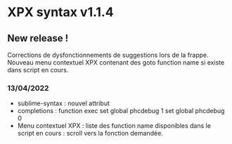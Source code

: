 # XPX syntax v1.1.4

## New release !
Corrections de dysfonctionnements de suggestions lors de la frappe.
Nouveau menu contextuel XPX contenant des goto function name si existe dans script en cours.

### 13/04/2022
* sublime-syntax :
	nouvel attribut <set session="">
* completions :
	function exec
	set global phcdebug 1
	set global phcdebug 0
* Menu contextuel XPX :
	liste des function name disponibles dans le script en cours : scroll vers la fonction demandée.